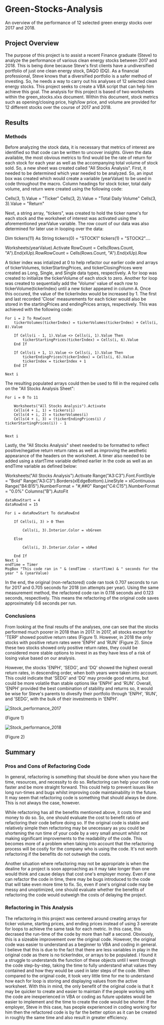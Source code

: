 # Green-Stocks-Analysis
An overview of the performance of 12 selected green energy stocks over 2017 and 2018.

## Project Overview
The purpose of this project is to assist a recent Finance graduate (Steve) to analyze the performance of various clean energy stocks between 2017 and 2018. This is being done because Steve's first clients have a undiversified portfolio of just one clean energy stock, DAQO (DQ). As a financial professional, Steve knows that a diversified portfolio is a safer method of investing. So, he needs a way to carry out his analyses of 12 selected clean energy stocks. This project seeks to create a VBA script that can help him achieve this goal. The analysis for this project is based of two worksheets within the green_stocks.xlxs document. Within this document, stock metrics such as opening/closing price, high/low price, and volume are provided for 12 different stocks over the course of 2017 and 2018.

## Results
### Methods
Before analyzing the stock data, it is necessary that metrics of interest are identified so that code can be written to uncover insights. Given the data available, the most obvious metrics to find would be the rate of return for each stock for each year as well as the accompanying total volume of stock sold. So, a new sheet was created called "All Stocks Analysis". First, it needed to be determined which year needed to be analyzed. So, an input box was created which would create a variable (yearValue) to be used in code throughout the macro. Column headings for stock ticker, total daily volume, and return were created using the following code:

Cells(3, 1).Value = "Ticker"
Cells(3, 2).Value = "Total Daily Volume"
Cells(3, 3).Value = "Return"

Next, a string array, "tickers", was created to hold the ticker name's for each stock and the worksheet of interest was activated using the aforementioned yearValue variable. The row count of our data was also determined for later use in looping over the data:

Dim tickers(11) As String
tickers(0) = "STOCK1"
tickers(1) = "STOCK2"....

Worksheets(yearValue).Activate
RowCount = Cells(Rows.Count, "A").End(xlUp).RowRowCount = Cells(Rows.Count, "A").End(xlUp).Row

A ticker index was intialized at 0 to help refactor our earlier code and arrays of tickerVolumes, tickerStartingPrices, and tickerClosingPrices were created as Long, Single, and Single data types, respectively. A for loop was created to initialize the tickerVolume of each stock to zero. Another for loop was created to sequentially add the 'Volume' value of each row to tickerVolume(tickerIndex) until a new ticker appeared in column A. Once this occured, the value of the tickerIndex would be increased by 1. The first and last recorded 'Close' measurements for each ticker would also be stored in the startingPrices and endingPrices arrays, respectively. This was achieved with the following code:


    For i = 2 To RowCount
        tickerVolumes(tickerIndex) = tickerVolumes(tickerIndex) + Cells(i, 8).Value
        
        If Cells(i - 1, 1).Value <> Cells(i, 1).Value Then
            tickerStartingPrices(tickerIndex) = Cells(i, 6).Value
        End If
        
        If Cells(i + 1, 1).Value <> Cells(i, 1).Value Then
            tickerEndingPrices(tickerIndex) = Cells(i, 6).Value
            tickerIndex = tickerIndex + 1
        End If
    
    Next i

   The resulting populated arrays could then be used to fill in the required cells on the "All Stocks Analysis Sheet":
 
    For i = 0 To 11
        
        Worksheets("All Stocks Analysis").Activate
        Cells(4 + i, 1) = tickers(i)
        Cells(4 + i, 2) = tickerVolumes(i)
        Cells(4 + i, 3) = (tickerEndingPrices(i) / tickerStartingPrices(i)) - 1
        
        
    Next i


Lastly, the "All Stocks Analysis" sheet needed to be formatted to reflect positive/negative return return rates as well as improving the aesthetic appearance of the headers on the worksheet. A timer also needed to be added using a startTime variable defined earlier in the code as well as an endTime variable as defined below:

Worksheets("All Stocks Analysis").Activate
    Range("A3:C3").Font.FontStyle = "Bold"
    Range("A3:C3").Borders(xlEdgeBottom).LineStyle = xlContinuous
    Range("B4:B15").NumberFormat = "#,##0"
    Range("C4:C15").NumberFormat = "0.0%"
    Columns("B").AutoFit

    dataRowStart = 4
    dataRowEnd = 15

    For i = dataRowStart To dataRowEnd
        
        If Cells(i, 3) > 0 Then
            
            Cells(i, 3).Interior.Color = vbGreen
            
        Else
        
            Cells(i, 3).Interior.Color = vbRed
            
        End If
    Next i
    endTime = Timer
    MsgBox "This code ran in " & (endTime - startTime) & " seconds for the year " & (yearValue)

In the end, the original (non-refactored) code ran took 0.707 seconds to run for 2017 and 0.705 seconds for 2018 (on attempts per year). Using the same measurement method, the refactored code ran in 0.118 seconds and 0.123 seconds, respectively. This means the refactoring of the original code saves approximately 0.6 seconds per run.
    
### Conclusions
From looking at the final results of the analyses, one can see that the stocks performed much poorer in 2018 than in 2017. In 2017, all stocks except for 'TERP' showed positive return rates (Figure 1). However, in 2018 the only stocks with positive return rates were 'ENPH' and 'RUN' (Figure 2). Since these two stocks showed only positive return rates, they could be considered more stable options to invest in as they have less of a risk of losing value based on our analysis.

However, the stocks 'ENPH', 'SEDG', and 'DQ' showed the highest overall return rates, in descending order, when both years were taken into account. This could indicate that 'SEDG' and 'DQ' may provide good returns, but could be more volatile than stable options like 'ENPH' and 'RUN'. Overall, 'ENPH' provided the best combination of stability and returns so, it would be wise for Steve's parents to divesify their portfolio through 'ENPH', 'RUN', and 'SEDG', with the bulk of their investments in 'ENPH'. 

![Stock_performance_2017](https://user-images.githubusercontent.com/93050931/141694911-14178685-fd25-480d-a109-50d97964e99a.PNG)

(Figure 1)


![Stock_performance_2018](https://user-images.githubusercontent.com/93050931/141694919-38466b5f-b37f-4d26-aeaf-516d0b70e823.PNG)

(Figure 2)


## Summary
### Pros and Cons of Refactoring Code
In general, refactoring is something that should be done when you have the time, resources, and necessity to do so. Refactoring can help your code run faster and be more straight forward. This could help to prevent issues like long run-times and bugs whilst improving code maintainability in the future. It may seem that refactoring code is something that should always be done. This is not always the case, however.

While refactoring has all the benefits mentioned above, it costs time and money to do so. So, one should evaluate the cost to benefit ratio of refactoring their code before doing so. If the original code is stable and relatively simple then refactoring may be unecessary as you could be shortening the run time of your code by a very small amount whilst not making significant improvements to the readability of the code. This becomes more of a problem when taking into account that the refactoring process will be costly for the company who is using the code. It's not worth refactoring if the benefits do not outweigh the costs.

Another situation where refactoring may not be appropriate is when the dealine for a project is soon approaching as it may take longer than one would think and cause delays that cost one's employer money. Even if one can refactor the code in time, there may be bugs introduced to the code that will take even more time to fix. So, even if one's original code may be messy and unoptimized, one should evaluate whether the benefits of refactoring the code would outweigh the costs of delaying the project.

### Refactoring in This Analysis
The refactoring in this project was centered around creating arrays for ticker volume, starting prices, and ending prices instead of using 3 sererate for loops to achieve the same task for each metric. In this case, this decrased the run-time of the code by more than half a second. Obviously, this is a sizeable improvement over the original code. However, the original code was easier to understand as a beginner to VBA and coding in general. I believe that this is due to the fact that there are less variables in play in the original code as there is no tickerIndex, or arrays to be populated. I found it a struggle to understands the function of these objects until I went through the code step-by-step, taking the time to fully understand what values they contained and how they would be used in later steps of the code. When compared to the original code, it took very little time for me to understand how each for loop is storing and displaying values from the active worksheet. With this in mind, the only benefit of the original code is that it may be quicker to create and easier to maintain if the people working with the code are inexperienced in VBA or coding as future updates would be easier to implement and the time to create the code would be shorter. If the employer, Steve in this case, has people experienced in coding working for him then the refactored code is by far the better option as it can be created in roughly the same time and also result in greater efficiency.


